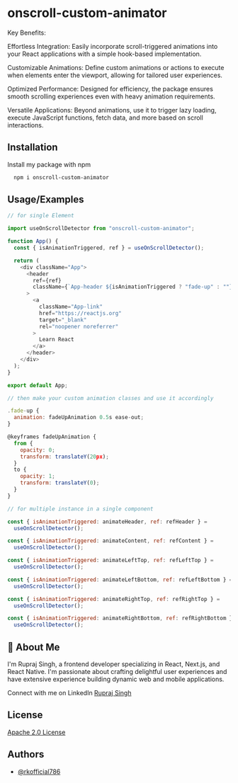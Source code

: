 
# onscroll-custom-animator

Key Benefits:

Effortless Integration: Easily incorporate scroll-triggered animations into your React applications with a simple hook-based implementation.

Customizable Animations: Define custom animations or actions to execute when elements enter the viewport, allowing for tailored user experiences.

Optimized Performance: Designed for efficiency, the package ensures smooth scrolling experiences even with heavy animation requirements.

Versatile Applications: Beyond animations, use it to trigger lazy loading, execute JavaScript functions, fetch data, and more based on scroll interactions.






## Installation

Install my package with npm

```bash
  npm i onscroll-custom-animator
```
    
## Usage/Examples

```javascript
// for single Element

import useOnScrollDetector from "onscroll-custom-animator";

function App() {
  const { isAnimationTriggered, ref } = useOnScrollDetector();

  return (
    <div className="App">
      <header
        ref={ref}
        className={`App-header ${isAnimationTriggered ? "fade-up" : ""}`}
      >
        <a
          className="App-link"
          href="https://reactjs.org"
          target="_blank"
          rel="noopener noreferrer"
        >
          Learn React
        </a>
      </header>
    </div>
  );
}

export default App;

```

```javascript
// then make your custom animation classes and use it accordingly 

.fade-up {
  animation: fadeUpAnimation 0.5s ease-out;
}

@keyframes fadeUpAnimation {
  from {
    opacity: 0;
    transform: translateY(20px);
  }
  to {
    opacity: 1;
    transform: translateY(0);
  }
}

```



```javascript
// for multiple instance in a single component

const { isAnimationTriggered: animateHeader, ref: refHeader } =
  useOnScrollDetector();

const { isAnimationTriggered: animateContent, ref: refContent } =
  useOnScrollDetector();

const { isAnimationTriggered: animateLeftTop, ref: refLeftTop } =
  useOnScrollDetector();

const { isAnimationTriggered: animateLeftBottom, ref: refLeftBottom } =
  useOnScrollDetector();

const { isAnimationTriggered: animateRightTop, ref: refRightTop } =
  useOnScrollDetector();

const { isAnimationTriggered: animateRightBottom, ref: refRightBottom } =
  useOnScrollDetector();


```


## 🚀 About Me
I'm Rupraj Singh, a frontend developer specializing in React, Next.js, and React Native. I'm passionate about crafting delightful user experiences and have extensive experience building dynamic web and mobile applications.

Connect with me on LinkedIn [Rupraj Singh](https://www.linkedin.com/in/rupraj-singh/)


## License

[Apache 2.0 License](http://www.apache.org/licenses/LICENSE-2.0)


## Authors

- [@rkofficial786](https://github.com/rkofficial786)


